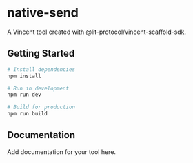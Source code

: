 # native-send

A Vincent tool created with @lit-protocol/vincent-scaffold-sdk.

## Getting Started

```bash
# Install dependencies
npm install

# Run in development
npm run dev

# Build for production
npm run build
```

## Documentation

Add documentation for your tool here.